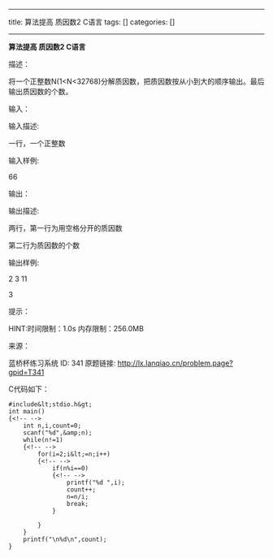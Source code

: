 
--- 
title:  算法提高 质因数2 C语言 
tags: []
categories: [] 

---
****算法提高 质因数2 C语言****

描述：

将一个正整数N(1&lt;N&lt;32768)分解质因数，把质因数按从小到大的顺序输出。最后输出质因数的个数。

输入：

输入描述:

一行，一个正整数

输入样例:

66

输出：

输出描述:

两行，第一行为用空格分开的质因数

第二行为质因数的个数

输出样例:

2 3 11

3

提示：

>  
 HINT:时间限制：1.0s 内存限制：256.0MB 


来源：

>  
 蓝桥杯练习系统 ID: 341 原题链接: http://lx.lanqiao.cn/problem.page?gpid=T341 


C代码如下：

```
#include&lt;stdio.h&gt;
int main()
{<!-- -->
    int n,i,count=0;
    scanf("%d",&amp;n);
    while(n!=1)
    {<!-- -->
        for(i=2;i&lt;=n;i++)
        {<!-- -->
            if(n%i==0)
            {<!-- -->
                printf("%d ",i);
                count++;
                n=n/i;
                break;
            }

        }
    }
    printf("\n%d\n",count);
}




```
